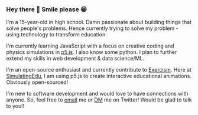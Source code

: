 ### Hey there 👋 Smile please 😁

I'm a 15-year-old in high school. Damn passionate about building things that solve people's problems. Hence currently trying to solve my problem - using technology to transform education.  

I'm currently learning JavaScript with a focus on creative coding and physics simulations in [p5.js](https://p5js.org). I also know some python. I plan to further extend my skills in  web development & data science/ML.

I'm an open-source enthusiast and currently contribute to [Exercism](https://exercism.org). 
Here at [SimulatingEdu](https://github.com/JaPatGitHub/SimulatingEdu), I am using p5.js to create interactive educational animations. Obviously open-sourced!

I'm new to software development and would love to have connections with anyone. So, feel free to [email](mailto:japsim6dev@gmail.com) me or [DM](https://twitter.com/jyotir1221) me on Twitter! Would be glad to talk to you!!


<!--
**JaPatGitHub/JaPatGitHub** is a ✨ _special_ ✨ repository because its `README.md` (this file) appears on your GitHub profile.

Here are some ideas to get you started:

- 🔭 I’m currently working on ...
- 🌱 I’m currently learning ...
- 👯 I’m looking to collaborate on ...
- 🤔 I’m looking for help with ...
- 💬 Ask me about ...
- 📫 How to reach me: ...
- 😄 Pronouns: ...
- ⚡ Fun fact: ...
-->
